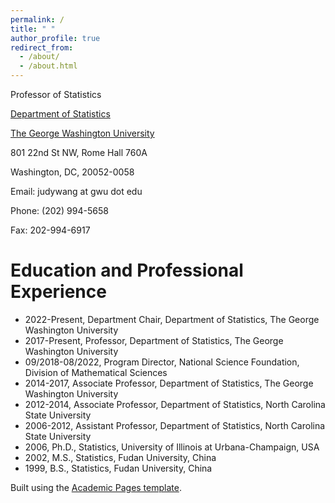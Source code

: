 ```yaml
---
permalink: /
title: " "
author_profile: true
redirect_from: 
  - /about/
  - /about.html
---
```


Professor of Statistics

[Department of Statistics](https://statistics.columbian.gwu.edu/)

[The George Washington University](https://www.gwu.edu/)

801 22nd St NW, Rome Hall 760A

Washington, DC, 20052-0058

Email: judywang at gwu dot edu

Phone: (202) 994-5658

Fax: 202-994-6917

Education and Professional Experience
======
+ 2022-Present, Department Chair, Department of Statistics, The George Washington University
+ 2017-Present, Professor, Department of Statistics, The George Washington University
+ 09/2018-08/2022, Program Director, National Science Foundation, Division of Mathematical Sciences
+ 2014-2017, Associate Professor, Department of Statistics, The George Washington University
+ 2012-2014, Associate Professor, Department of Statistics, North Carolina State University
+ 2006-2012, Assistant Professor, Department of Statistics, North Carolina State University
+ 2006, Ph.D.,  Statistics, University of Illinois at Urbana-Champaign, USA
+ 2002, M.S., Statistics, Fudan University, China
+ 1999, B.S., Statistics, Fudan University, China





Built using the [Academic Pages template](https://github.com/academicpages/academicpages.github.io).
